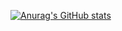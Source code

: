 [![Anurag's GitHub stats](https://github-readme-stats.vercel.app/api?username=claitonllemes)](https://github.com/anuraghazra/github-readme-stats)


